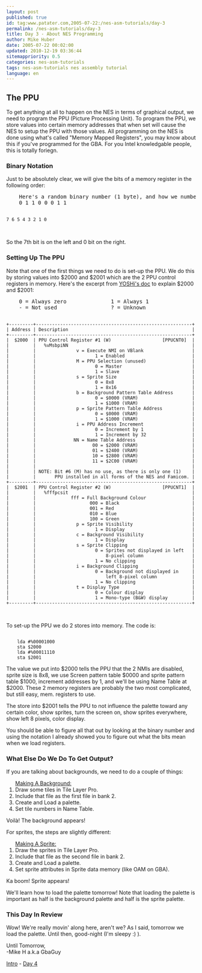 ```yaml
---
layout: post
published: true
id: tag:www.patater.com,2005-07-22:/nes-asm-tutorials/day-3
permalink: /nes-asm-tutorials/day-3
title: Day 3 - About NES Programming
author: Mike Huber
date: 2005-07-22 00:02:00
updated: 2010-12-19 03:36:44
sitemappriority: 0.5
categories: nes-asm-tutorials
tags: nes-asm-tutorials nes assembly tutorial
language: en
---
```

<h2>The PPU</h2>
<p>To get anything at all to happen on the NES in terms of graphical output, we
need to program the PPU (Picture Processing Unit). To program the PPU, we store values
into certain memory addresses that when set will cause the NES to setup the PPU with
those values. All programming on the NES is done using what's called "Memory Mapped
Registers", you may know about this if you've programmed for the GBA. For you Intel
knowledgable people, this is totally foriegn.</p>

<h3>Binary Notation</h3>

<p>Just to be absolutely clear, we will give the bits of a memory register in the
following order:
<pre>
    Here's a random binary number (1 byte), and how we number it's bits:
    0 1 1 0 0 0 1 1

    7 6 5 4 3 2 1 0
</pre>
So the 7th bit is on the left and 0 bit on the right.
</p>

<h3>Setting Up The PPU</h3>

<p> Note that one of the first things we need to do is set-up the PPU. We do
this by storing values into $2000 and $2001 which are the 2 PPU control
registers in memory. Here's the excerpt from <a
href="http://tuxnes.sourceforge.net/nestech100.txt">YOSHi's doc</a> to explain
$2000 and $2001:
<pre>
    0 = Always zero              1 = Always 1
    - = Not used                 ? = Unknown

    +---------+----------------------------------------------------------+
    | Address | Description                                              |
    +---------+----------------------------------------------------------+
    |  $2000  | PPU Control Register #1 (W)                   [PPUCNT0]  |
    |         |   %vMsbpiNN                                              |
    |         |               v = Execute NMI on VBlank                  |
    |         |                      1 = Enabled                         |
    |         |               M = PPU Selection (unused)                 |
    |         |                      0 = Master                          |
    |         |                      1 = Slave                           |
    |         |               s = Sprite Size                            |
    |         |                      0 = 8x8                             |
    |         |                      1 = 8x16                            |
    |         |               b = Background Pattern Table Address       |
    |         |                      0 = $0000 (VRAM)                    |
    |         |                      1 = $1000 (VRAM)                    |
    |         |               p = Sprite Pattern Table Address           |
    |         |                      0 = $0000 (VRAM)                    |
    |         |                      1 = $1000 (VRAM)                    |
    |         |               i = PPU Address Increment                  |
    |         |                      0 = Increment by 1                  |
    |         |                      1 = Increment by 32                 |
    |         |              NN = Name Table Address                     |
    |         |                     00 = $2000 (VRAM)                    |
    |         |                     01 = $2400 (VRAM)                    |
    |         |                     10 = $2800 (VRAM)                    |
    |         |                     11 = $2C00 (VRAM)                    |
    |         |                                                          |
    |         | NOTE: Bit #6 (M) has no use, as there is only one (1)    |
    |         |       PPU installed in all forms of the NES and Famicom. |
    +---------+----------------------------------------------------------+
    |  $2001  | PPU Control Register #2 (W)                   [PPUCNT1]  |
    |         |   %fffpcsit                                              |
    |         |             fff = Full Background Colour                 |
    |         |                    000 = Black                           |
    |         |                    001 = Red                             |
    |         |                    010 = Blue                            |
    |         |                    100 = Green                           |
    |         |               p = Sprite Visibility                      |
    |         |                      1 = Display                         |
    |         |               c = Background Visibility                  |
    |         |                      1 = Display                         |
    |         |               s = Sprite Clipping                        |
    |         |                      0 = Sprites not displayed in left   |
    |         |                          8-pixel column                  |
    |         |                      1 = No clipping                     |
    |         |               i = Background Clipping                    |
    |         |                      0 = Background not displayed in     |
    |         |                          left 8-pixel column             |
    |         |                      1 = No clipping                     |
    |         |               t = Display Type                           |
    |         |                      0 = Colour display                  |
    |         |                      1 = Mono-type (B&W) display         |
    +---------+----------------------------------------------------------+
</pre>
</p>

<p>To set-up the PPU we do 2 stores into memory. The code is:</p>
<code class="block">
    lda #%00001000
    sta $2000
    lda #%00011110
    sta $2001
</code>


<p>The value we put into $2000 tells the PPU that the 2 NMIs are disabled,
sprite size is 8x8, we use Screen pattern table $0000 and sprite pattern table
$1000, increment addresses by 1, and we'll be using Name Table at $2000. These
2 memory registers are probably the two most complicated, but still easy, mem.
registers to use.</p>

<p>The store into $2001 tells the PPU to not influence the palette toward any certain color,
show sprites, turn the screen on, show sprites everywhere, show left 8 pixels, color display.</p>

<p>You should be able to figure all that out by looking at the binary number
and using the notation I already showed you to figure out what the bits mean
when we load registers.</p>

<h3>What Else Do We Do To Get Output?</h3>

<p>If you are talking about backgrounds, we need to do a couple of things:</p>
<ol><u>Making A Background:</u>
<li>Draw some tiles in Tile Layer Pro.</li>
<li>Include that file as the first file in bank 2.</li>
<li>Create and Load a palette.</li>
<li>Set tile numbers in Name Table.</li>
</ol>
<p>Voilà! The background appears!</p>


<p>For sprites, the steps are slightly different:</p>
<ol><u>Making A Sprite:</u>
<li>Draw the sprites in Tile Layer Pro.</li>
<li>Include that file as the second file in bank 2.</li>
<li>Create and Load a palette.</li>
<li>Set sprite attributes in Sprite data memory (like OAM on GBA).</li></ol>
<p>Ka boom! Sprite appears!</p>


<p>We'll learn how to load the palette tomorrow! Note that loading the palette
is important as half is the background palette and half is the sprite palette.</p>

<h3>This Day In Review</h3>

<p>Wow! We're really movin' along here, aren't we? As I said, tomorrow we load
the palette. Until then, good-night (I'm sleepy :) ).</p>

<p>
    Until Tomorrow,<br/>
        -Mike H a.k.a GbaGuy
</p>

<div class="series-navigation">
<a href="/nes-asm-tutorials">Intro</a> - <a href="/nes-asm-tutorials/day-4">Day 4</a>
</div>
